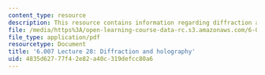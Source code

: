 ```yaml
---
content_type: resource
description: This resource contains information regarding diffraction and holography.
file: /media/https%3A/open-learning-course-data-rc.s3.amazonaws.com/6-007-electromagnetic-energy-from-motors-to-lasers-spring-2011/4835d62777f42e82a40c319defcc80a6_MIT6_007S11_lec28.pdf
file_type: application/pdf
resourcetype: Document
title: '6.007 Lecture 28: Diffraction and holography'
uid: 4835d627-77f4-2e82-a40c-319defcc80a6
---
```

